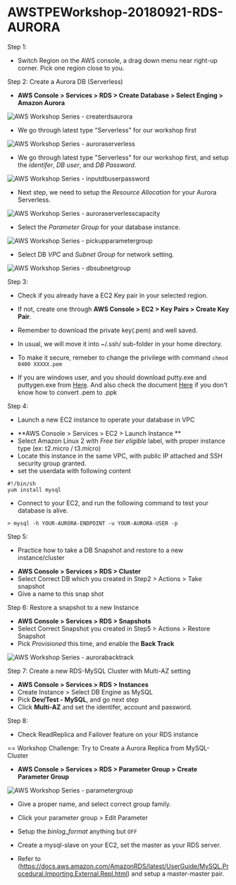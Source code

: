 # AWSTPEWorkshop-20180921-RDS-AURORA

Step 1:
* Switch Region on the AWS console, a drag down menu near right-up corner.
Pick one region close to you.

Step 2: Create a Aurora DB (Serverless)
* **AWS Console > Services > RDS > Create Database > Select Enging > Amazon Aurora**

![AWS Workshop Series - createrdsaurora](https://github.com/juntinyeh/AWSTPEWorkshop-20180921-RDS-AURORA/blob/master/images/createrdsaurora.png)

- We go through latest type "Serverless" for our workshop first

![AWS Workshop Series - auroraserverless](https://github.com/juntinyeh/AWSTPEWorkshop-20180921-RDS-AURORA/blob/master/images/auroraserverless.png)

- We go through latest type "Serverless" for our workshop first, and setup the *identifer*, *DB user*, and *DB Password*.

![AWS Workshop Series - inputdbuserpassword](https://github.com/juntinyeh/AWSTPEWorkshop-20180921-RDS-AURORA/blob/master/images/inputdbuserpassword.png)

- Next step, we need to setup the *Resource Allocation* for your Aurora Serverless.

![AWS Workshop Series - auroraserverlesscapacity](https://github.com/juntinyeh/AWSTPEWorkshop-20180921-RDS-AURORA/blob/master/images/auroraserverlesscapacity.png)

- Select the *Parameter Group* for your database instance.

![AWS Workshop Series - pickupparametergroup](https://github.com/juntinyeh/AWSTPEWorkshop-20180921-RDS-AURORA/blob/master/images/pickupparametergroup.png)

- Select DB *VPC* and *Subnet Group* for network setting.

![AWS Workshop Series - dbsubnetgroup](https://github.com/juntinyeh/AWSTPEWorkshop-20180921-RDS-AURORA/blob/master/images/dbsubnetgroup.png)


Step 3:
* Check if you already have a EC2 Key pair in your selected region. 
* If not, create one through **AWS Console > EC2 > Key Pairs > Create Key Pair**. 
* Remember to download the private key(.pem) and well saved. 
* In usual, we will move it into ~/.ssh/ sub-folder in your home directory.
* To make it secure, remeber to change the privilege with command 
``` chmod 0400 XXXXX.pem ```

* If you are windows user, and you should download putty.exe and puttygen.exe from [Here](https://www.chiark.greenend.org.uk/~sgtatham/putty/latest.html). And also check the document [Here](https://www.ssh.com/ssh/putty/windows/puttygen) if you don't know how to convert .pem to .ppk

Step 4:
* Launch a new EC2 instance to operate your database in VPC
- **AWS Console > Services > EC2 > Launch Instance **
- Select Amazon Linux 2 with *Free tier eligible* label, with proper instance type (ex: t2.micro / t3.micro)
- Locate this instance in the same VPC, with public IP attached and SSH security group granted.
- set the userdata with following content

```
#!/bin/sh
yum install mysql
```

- Connect to your EC2, and run the following command to test your database is alive.
```
> mysql -h YOUR-AURORA-ENDPOINT -u YOUR-AURORA-USER -p
```

Step 5:
* Practice how to take a DB Snapshot and restore to a new instance/cluster
- **AWS Console > Services > RDS > Cluster**
- Select Correct DB which you created in Step2 > Actions > Take snapshot
- Give a name to this snap shot

Step 6:
Restore a snapshot to a new Instance
- **AWS Console > Services > RDS > Snapshots**
- Select Correct Snapshot you created in Step5 > Actions > Restore Snapshot
- Pick *Provisioned* this time, and enable the **Back Track**

![AWS Workshop Series - aurorabacktrack](https://github.com/juntinyeh/AWSTPEWorkshop-20180921-RDS-AURORA/blob/master/images/aurorabacktrack.png)

Step 7:
Create a new RDS-MySQL Cluster with Multi-AZ setting
- **AWS Console > Services > RDS > Instances**
- Create Instance > Select DB Engine as MySQL
- Pick **Dev/Test - MySQL**, and go next step
- Click **Multi-AZ** and set the identifer, account and password.

Step 8:
- Check ReadReplica and Failover feature on your RDS instance

==
Workshop Challenge:
Try to Create a Aurora Replica from MySQL-Cluster
- **AWS Console > Services > RDS > Parameter Group > Create Parameter Group** 

![AWS Workshop Series - parametergroup](https://github.com/juntinyeh/AWSTPEWorkshop-20180921-RDS-AURORA/blob/master/images/parametergroup.png)

- Give a proper name, and select correct group family. 
- Click your parameter group > Edit Parameter
- Setup the *binlog_format* anything but `OFF`
- Create a mysql-slave on your EC2, set the master as your RDS server.

- Refer to (https://docs.aws.amazon.com/AmazonRDS/latest/UserGuide/MySQL.Procedural.Importing.External.Repl.html) and setup a master-master pair.


